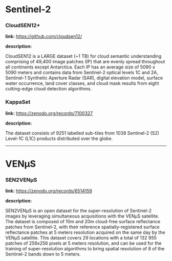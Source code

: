 # Sentinel-2

### CloudSEN12+

**link:** 
https://github.com/cloudsen12/

**description:** 

CloudSEN12 is a LARGE dataset (~1 TB) for cloud semantic understanding comprising of 49,400 image patches (IP) that are evenly spread throughout all continents except Antarctica. Each IP has an average size of 5090 x 5090 meters and contains data from Sentinel-2 optical levels 1C and 2A, Sentinel-1 Synthetic Aperture Radar (SAR), digital elevation model, surface water occurrence, land cover classes, and cloud mask results from eight cutting-edge cloud detection algorithms.

### KappaSet

**link:** https://zenodo.org/records/7100327

**description:** 

The dataset consists of 9251 labelled sub-tiles from 1038 Sentinel-2 (S2) Level-1C (L1C) products distributed over the globe.



---

# VENµS

### SEN2VENµS

**link:** 
https://zenodo.org/records/6514159

**description:** 

SEN2VENµS is an open dataset for the super-resolution of Sentinel-2 images by leveraging simultaneous acquisitions with the VENµS satellite. The dataset is composed of 10m and 20m cloud-free surface reflectance patches from Sentinel-2, with their reference spatially-registered surface reflectance patches at 5 meters resolution acquired on the same day by the VENµS satellite. This dataset covers 29 locations with a total of 132 955 patches of 256x256 pixels at 5 meters resolution, and can be used for the training of super-resolution algorithms to bring spatial resolution of 8 of the Sentinel-2 bands down to 5 meters.


